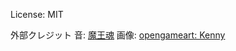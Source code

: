 License: MIT

外部クレジット
音: <a href="http://maoudamashii.jokersounds.com/">魔王魂</a>
画像: <a href="http://opengameart.org/content/space-shooter-art">opengameart: Kenny</a>